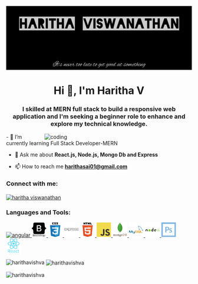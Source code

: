 <img align="center" alt="coding" width="1000" src="https://github.com/harithavishva/HarithaBGIMAGE/blob/main/Captureee.PNG">

<h1 align="center">Hi 👋, I'm Haritha V</h1>
<h3 align="center">I skilled at MERN full stack to build a responsive web application and I'm seeking a beginner role to enhance and explore my technical knowledge.</h3>
<img align="right" alt="coding" width="400" src="https://media.tenor.com/S59bPkT0pqcAAAAC/programming.gif">
- 🌱 I’m currently learning Full Stack Developer-MERN

- 💬 Ask me about **React.js, Node.js, Mongo Db and Express**

- 📫 How to reach me **harithasai01@gmail.com**

<h3 align="left">Connect with me:</h3>
<p align="left">
<a href="https://linkedin.com/in/haritha viswanathan" target="blank"><img align="center" src="https://raw.githubusercontent.com/rahuldkjain/github-profile-readme-generator/master/src/images/icons/Social/linked-in-alt.svg" alt="haritha viswanathan" height="30" width="40" /></a>
</p>

<h3 align="left">Languages and Tools:</h3>
<p align="left"> <a href="https://angular.io" target="_blank" rel="noreferrer"> <img src="https://angular.io/assets/images/logos/angular/angular.svg" alt="angular" width="40" height="40"/> </a> <a href="https://getbootstrap.com" target="_blank" rel="noreferrer"> <img src="https://raw.githubusercontent.com/devicons/devicon/master/icons/bootstrap/bootstrap-plain-wordmark.svg" alt="bootstrap" width="40" height="40"/> </a> <a href="https://www.w3schools.com/css/" target="_blank" rel="noreferrer"> <img src="https://raw.githubusercontent.com/devicons/devicon/master/icons/css3/css3-original-wordmark.svg" alt="css3" width="40" height="40"/> </a> <a href="https://expressjs.com" target="_blank" rel="noreferrer"> <img src="https://raw.githubusercontent.com/devicons/devicon/master/icons/express/express-original-wordmark.svg" alt="express" width="40" height="40"/> </a> <a href="https://www.w3.org/html/" target="_blank" rel="noreferrer"> <img src="https://raw.githubusercontent.com/devicons/devicon/master/icons/html5/html5-original-wordmark.svg" alt="html5" width="40" height="40"/> </a> <a href="https://developer.mozilla.org/en-US/docs/Web/JavaScript" target="_blank" rel="noreferrer"> <img src="https://raw.githubusercontent.com/devicons/devicon/master/icons/javascript/javascript-original.svg" alt="javascript" width="40" height="40"/> </a> <a href="https://www.mongodb.com/" target="_blank" rel="noreferrer"> <img src="https://raw.githubusercontent.com/devicons/devicon/master/icons/mongodb/mongodb-original-wordmark.svg" alt="mongodb" width="40" height="40"/> </a> <a href="https://www.mysql.com/" target="_blank" rel="noreferrer"> <img src="https://raw.githubusercontent.com/devicons/devicon/master/icons/mysql/mysql-original-wordmark.svg" alt="mysql" width="40" height="40"/> </a> <a href="https://nodejs.org" target="_blank" rel="noreferrer"> <img src="https://raw.githubusercontent.com/devicons/devicon/master/icons/nodejs/nodejs-original-wordmark.svg" alt="nodejs" width="40" height="40"/> </a> <a href="https://www.photoshop.com/en" target="_blank" rel="noreferrer"> <img src="https://raw.githubusercontent.com/devicons/devicon/master/icons/photoshop/photoshop-line.svg" alt="photoshop" width="40" height="40"/> </a> <a href="https://reactjs.org/" target="_blank" rel="noreferrer"> <img src="https://raw.githubusercontent.com/devicons/devicon/master/icons/react/react-original-wordmark.svg" alt="react" width="40" height="40"/> </a> </p>

<p><img align="left" src="https://github-readme-stats.vercel.app/api/top-langs?username=harithavishva&show_icons=true&locale=en&layout=compact" alt="harithavishva" /></p>

<p>&nbsp;<img align="center" src="https://github-readme-stats.vercel.app/api?username=harithavishva&show_icons=true&locale=en" alt="harithavishva" /></p>

<p><img align="center" src="https://github-readme-streak-stats.herokuapp.com/?user=harithavishva&" alt="harithavishva" /></p>

